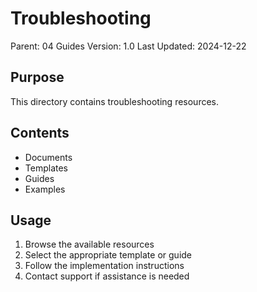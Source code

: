 # Troubleshooting
Parent: 04 Guides
Version: 1.0
Last Updated: 2024-12-22

## Purpose
This directory contains troubleshooting resources.

## Contents
- Documents
- Templates
- Guides
- Examples

## Usage
1. Browse the available resources
2. Select the appropriate template or guide
3. Follow the implementation instructions
4. Contact support if assistance is needed
